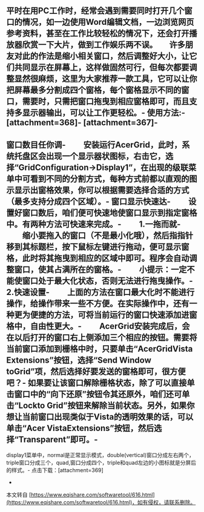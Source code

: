 平时在用PC工作时，经常会遇到需要同时打开几个窗口的情况，如一边使用Word编辑文档，一边浏览网页参考资料，甚至在工作比较轻松的情况下，还会打开播放器欣赏一下大片，做到工作娱乐两不误。　　许多朋友对此的作法是缩小相关窗口，然后调整好大小，让它们共同显示在屏幕上，这样做固然可行，但每次都要调整显然很麻烦，这里为大家推荐一款工具，它可以让你把屏幕最多分割成四个窗格，每个窗格显示不同的窗口，需要时，只需把窗口拖曳到相应窗格即可，而且支持多显示器输出，可以让工作更轻松。-
使用方法:-
\[attachment=368\]-
\[attachment=367\]-
-
窗口数目任你调-
　　安装运行AcerGrid，此时，系统托盘区会出现一个显示器状图标，右击它，选择“GridConfiguration→Display1”，在出现的级联菜单中可看到不同的分割方式，每种方式前都以直观的图示显示出窗格效果，你可以根据需要选择合适的方式（最多支持分成四个区域）。-
窗口显示快速达-
　　设置好窗口数后，咱们便可快速地使窗口显示到指定窗格中。有两种方法可快速来完成。-
　　1.一拖而就-
　　缩小要拖入的窗口（不是最小化哦），然后指指针移到其标题栏，按下鼠标左键进行拖动，便可显示窗格，此时将其拖曳到相应的区域中即可。程序会自动调整窗口，使其占满所在的窗格。-
　　小提示：一定不能使窗口处于最大化状态，否则无法进行拖曳操作。-
 2.快速设置-
　　上面的方法在窗口最大化时不能进行操作，给操作带来一些不方便。在实际操作中，还有一种更为便捷的方法，可将当前运行的窗口快速添加进窗格中，自由性更大。-
　　AcerGrid安装完成后，会在以后打开的窗口右上侧添加三个相应的按钮。需要将当前窗口添加到栅格中时，只要单击“AcerGridVista Extensions”按钮，选择“Send Window toGrid”项，然后选择好要发送的窗格即可，很方便吧？-
 如果要让该窗口解除栅格状态，除了可以直接单击窗口中的“向下还原”按钮令其还原外，咱们还可单击“Lockto Grid”按钮来解除当前状态。另外，如果你想让当前窗口出现类似于Vista的透明效果的话，可以单击“Acer VistaExtensions”按钮，然后选择“Transparent”即可。-
-
 display1菜单中，normal是正常显示模式，double(vertical)窗口分成左右两个，triple窗口分成三个，quad,窗口分成四个，triple和quad左边的小图标就是分屏后的样式。-
点击下载：\[attachment=369\]

-

本文转自 [https://www.eqishare.com/softwaretool/616.html](https://www.eqishare.com/softwaretool/616.html)，如有侵权，请联系删除。